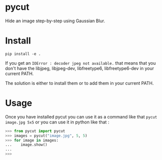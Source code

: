 pycut
=====

Hide an image step-by-step using Gaussian Blur.

Install
=======

`pip install -e .`

If you get an `IOError : decoder jpeg not available.` that means that you don't have the libjpeg, libjpeg-dev, libfreetype6, libfreetype6-dev in your current PATH.

The solution is either to install them or to add them in your current PATH.

Usage
=====

Once you have installed pycut you can use it as a command like that `pycut image.jpg 5x5` or you can use it in python like that :

```python
>>> from pycut import pycut
>>> images = pycut("image.jpg", 5, 5)
>>> for image in images:
...    image.show()
...
>>>
```
